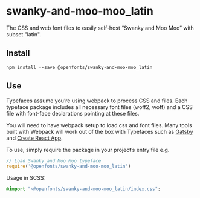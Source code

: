 
# swanky-and-moo-moo_latin

The CSS and web font files to easily self-host “Swanky and Moo Moo” with subset "latin".

## Install

`npm install --save @openfonts/swanky-and-moo-moo_latin`

## Use

Typefaces assume you’re using webpack to process CSS and files. Each typeface
package includes all necessary font files (woff2, woff) and a CSS file with
font-face declarations pointing at these files.

You will need to have webpack setup to load css and font files. Many tools built
with Webpack will work out of the box with Typefaces such as [Gatsby](https://github.com/gatsbyjs/gatsby)
and [Create React App](https://github.com/facebookincubator/create-react-app).

To use, simply require the package in your project’s entry file e.g.

```javascript
// Load Swanky and Moo Moo typeface
require('@openfonts/swanky-and-moo-moo_latin')
```

Usage in SCSS:
```scss
@import "~@openfonts/swanky-and-moo-moo_latin/index.css";
```
